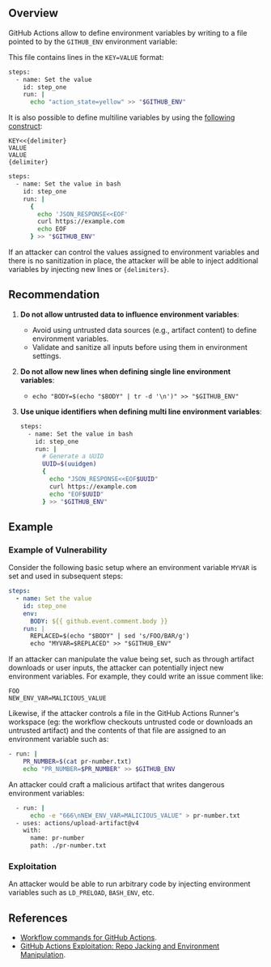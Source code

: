 ## Overview

GitHub Actions allow to define environment variables by writing to a file pointed to by the `GITHUB_ENV` environment variable:

This file contains lines in the `KEY=VALUE` format:

```bash
steps:
  - name: Set the value
    id: step_one
    run: |
      echo "action_state=yellow" >> "$GITHUB_ENV"
```

It is also possible to define multiline variables by using the [following construct](https://en.wikipedia.org/wiki/Here_document):

```
KEY<<{delimiter}
VALUE
VALUE
{delimiter}
```

```bash
steps:
  - name: Set the value in bash
    id: step_one
    run: |
      {
        echo 'JSON_RESPONSE<<EOF'
        curl https://example.com
        echo EOF
      } >> "$GITHUB_ENV"
```

If an attacker can control the values assigned to environment variables and there is no sanitization in place, the attacker will be able to inject additional variables by injecting new lines or `{delimiters}`.

## Recommendation

1. **Do not allow untrusted data to influence environment variables**:

    - Avoid using untrusted data sources (e.g., artifact content) to define environment variables.
    - Validate and sanitize all inputs before using them in environment settings.

2. **Do not allow new lines when defining single line environment variables**:

    - `echo "BODY=$(echo "$BODY" | tr -d '\n')" >> "$GITHUB_ENV"`

3. **Use unique identifiers when defining multi line environment variables**:

    ```bash
    steps:
      - name: Set the value in bash
        id: step_one
        run: |
          # Generate a UUID
          UUID=$(uuidgen)
          {
            echo "JSON_RESPONSE<<EOF$UUID"
            curl https://example.com
            echo "EOF$UUID"
          } >> "$GITHUB_ENV"
    ```

## Example

### Example of Vulnerability

Consider the following basic setup where an environment variable `MYVAR` is set and used in subsequent steps:

```yaml
steps:
  - name: Set the value
    id: step_one
    env:
      BODY: ${{ github.event.comment.body }}
    run: |
      REPLACED=$(echo "$BODY" | sed 's/FOO/BAR/g')
      echo "MYVAR=$REPLACED" >> "$GITHUB_ENV"
```

If an attacker can manipulate the value being set, such as through artifact downloads or user inputs, the attacker can potentially inject new environment variables. For example, they could write an issue comment like:

```text
FOO
NEW_ENV_VAR=MALICIOUS_VALUE
```

Likewise, if the attacker controls a file in the GitHub Actions Runner's workspace (eg: the workflow checkouts untrusted code or downloads an untrusted artifact) and the contents of that file are assigned to an environment variable such as:

```bash
- run: |
    PR_NUMBER=$(cat pr-number.txt)
    echo "PR_NUMBER=$PR_NUMBER" >> $GITHUB_ENV
```

An attacker could craft a malicious artifact that writes dangerous environment variables:

```bash
  - run: |
      echo -e "666\nNEW_ENV_VAR=MALICIOUS_VALUE" > pr-number.txt
  - uses: actions/upload-artifact@v4
    with:
      name: pr-number
      path: ./pr-number.txt
```

### Exploitation

An attacker would be able to run arbitrary code by injecting environment variables such as `LD_PRELOAD`, `BASH_ENV`, etc.

## References

- [Workflow commands for GitHub Actions](https://docs.github.com/en/actions/writing-workflows/choosing-what-your-workflow-does/workflow-commands-for-github-actions).
- [GitHub Actions Exploitation: Repo Jacking and Environment Manipulation](https://www.synacktiv.com/publications/github-actions-exploitation-repo-jacking-and-environment-manipulation).
